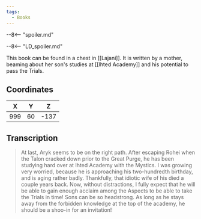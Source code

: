 ```yaml
---
tags:
  - Books
---
```


--8<-- "spoiler.md"

--8<-- "LD_spoiler.md"

This book can be found in a chest in [[Lajani]]. It is written by a mother, beaming about her son's studies at [[Ihted Academy]] and his potential to pass the Trials.

## Coordinates
| **X** | **Y** | **Z** |
| :---: | :---: | :---: |
|  999  |  60   | -137  |

## Transcription
> At last, Aryk seems to be on the right path. After escaping Rohei when the Talon cracked down prior to the Great Purge, he has been studying hard over at Ihted Academy with the Mystics. I was growing very worried, because he is approaching his two-hundredth birthday, and is aging rather badly. Thankfully, that idiotic wife of his died a couple years back. Now, without distractions, I fully expect that he will be able to gain enough acclaim among the Aspects to be able to take the Trials in time! Sons can be so headstrong. As long as he stays away from the forbidden knowledge at the top of the academy, he should be a shoo-in for an invitation!

